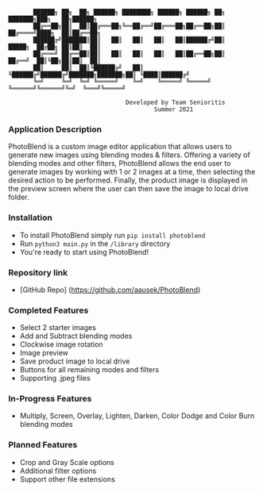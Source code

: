 ```
       ██████╗ ██╗  ██╗ ██████╗ ████████╗ ██████╗ ██████╗ ██╗     ███████╗███╗   ██╗██████╗ 
       ██╔══██╗██║  ██║██╔═══██╗╚══██╔══╝██╔═══██╗██╔══██╗██║     ██╔════╝████╗  ██║██╔══██╗
       ██████╔╝███████║██║   ██║   ██║   ██║   ██║██████╔╝██║     █████╗  ██╔██╗ ██║██║  ██║
       ██╔═══╝ ██╔══██║██║   ██║   ██║   ██║   ██║██╔══██╗██║     ██╔══╝  ██║╚██╗██║██║  ██║
       ██║     ██║  ██║╚██████╔╝   ██║   ╚██████╔╝██████╔╝███████╗███████╗██║ ╚████║██████╔╝
       ╚═╝     ╚═╝  ╚═╝ ╚═════╝    ╚═╝    ╚═════╝ ╚═════╝ ╚══════╝╚══════╝╚═╝  ╚═══╝╚═════╝
      
                                 Developed by Team Senioritis
                                         Summer 2021
```

### Application Description

PhotoBlend is a custom image editor application that allows users to generate new images using blending modes & filters.
Offering a variety of blending modes and other filters, PhotoBlend allows the end user to generate images by working 
with 1 or 2 images at a time, then selecting the desired action to be performed. Finally, the product image is displayed
in the preview screen where the user can then save the image to local drive folder. 

### Installation
- To install PhotoBlend simply run `pip install photoblend`
- Run `python3 main.py` in the `/library` directory
- You're ready to start using PhotoBlend!

### Repository link
- [GitHub Repo] (https://github.com/aausek/PhotoBlend)

### Completed Features
- Select 2 starter images
- Add and Subtract blending modes
- Clockwise image rotation 
- Image preview
- Save product image to local drive   
- Buttons for all remaining modes and filters
- Supporting .jpeg files

### In-Progress Features
- Multiply, Screen, Overlay, Lighten, Darken, Color Dodge and Color Burn blending modes

### Planned Features
- Crop and Gray Scale options
- Additional filter options
- Support other file extensions
